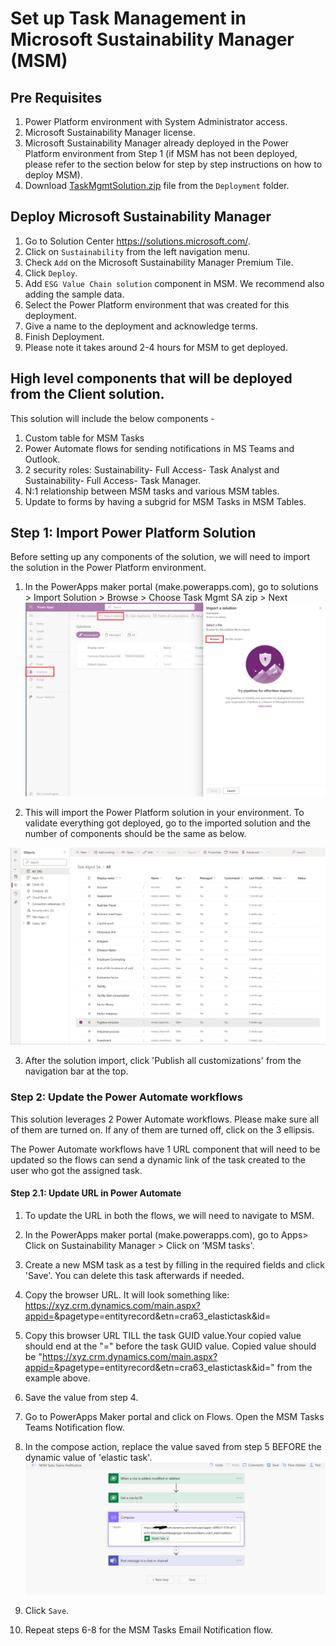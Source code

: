 # Set up Task Management in Microsoft Sustainability Manager (MSM)
## Pre Requisites
1. Power Platform environment with System Administrator access.
2. Microsoft Sustainability Manager license.
3. Microsoft Sustainability Manager already deployed in the Power Platform environment from Step 1 (if MSM has not been deployed, please refer to the section below for step by step instructions on how to deploy MSM).
4. Download [TaskMgmtSolution.zip](./TaskMgmtSolution.zip) file from the `Deployment` folder.

## Deploy Microsoft Sustainability Manager
1. Go to Solution Center https://solutions.microsoft.com/.
2. Click on `Sustainability` from the left navigation menu.
3. Check `Add` on the Microsoft Sustainability Manager Premium Tile. 
4. Click `Deploy`.
5. Add `ESG Value Chain solution` component in MSM. We recommend also adding the sample data.
6. Select the Power Platform environment that was created for this deployment.
7. Give a name to the deployment and acknowledge terms.
8. Finish Deployment.
9. Please note it takes around 2-4 hours for MSM to get deployed.

## High level components that will be deployed from the Client solution.
This solution will include the below components -
1. Custom table for MSM Tasks
2. Power Automate flows for sending notifications in MS Teams and Outlook.
3. 2 security roles: Sustainability- Full Access- Task Analyst and Sustainability- Full Access- Task Manager. 
4. N:1 relationship between MSM tasks and various MSM tables.
5. Update to forms by having a subgrid for MSM Tasks in MSM Tables.

## Step 1: Import Power Platform Solution
Before setting up any components of the solution, we will need to import the solution in the Power Platform environment. 
1. In the PowerApps maker portal (make.powerapps.com), go to solutions > Import Solution > Browse > Choose Task Mgmt SA zip > Next
![image](images/readme/importsolution.png)

2. This will import the Power Platform solution in your environment. To validate everything got deployed, go to the imported solution and the number of components should be the same as below.

![image](images/readme/componentsafterimport.png)

3. After the solution import, click 'Publish all customizations' from the navigation bar at the top.

### Step 2: Update the Power Automate workflows
This solution leverages 2 Power Automate workflows. Please make sure all of them are turned on. If any of them are turned off, click on the 3 ellipsis.

The Power Automate workflows have 1 URL component that will need to be updated so the flows can send a dynamic link of the task created to the user who got the assigned task. 

#### Step 2.1: Update URL in Power Automate
1. To update the URL in both the flows, we will need to navigate to MSM. 
2. In the PowerApps maker portal (make.powerapps.com), go to Apps> Click on Sustainability Manager > Click on 'MSM tasks'.
3. Create a new MSM task as a test by filling in the required fields and click 'Save'. You can delete this task afterwards if needed.
3. Copy the browser URL. It will look something like: https://xyz.crm.dynamics.com/main.aspx?appid=<app id guid value>&pagetype=entityrecord&etn=cra63_elastictask&id=<task GUID value>
4. Copy this browser URL TILL the task GUID value.Your copied value should end at the "=" before the task GUID value. Copied value should be "https://xyz.crm.dynamics.com/main.aspx?appid=<app id guid value>&pagetype=entityrecord&etn=cra63_elastictask&id=" from the example above.
5. Save the value from step 4.
6. Go to PowerApps Maker portal and click on Flows. Open the MSM Tasks Teams Notification flow.
7. In the compose action, replace the value saved from step 5 BEFORE the dynamic value of 'elastic task'. 
![image](images/readme/flow.png)

8. Click `Save`.
9. Repeat steps 6-8 for the MSM Tasks Email Notification flow.

